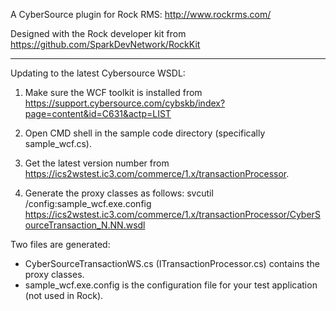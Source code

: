 A CyberSource plugin for Rock RMS: http://www.rockrms.com/

Designed with the Rock developer kit from https://github.com/SparkDevNetwork/RockKit

________________________________________________________________________

Updating to the latest Cybersource WSDL:
1. Make sure the WCF toolkit is installed from https://support.cybersource.com/cybskb/index?page=content&id=C631&actp=LIST

2. Open CMD shell in the sample code directory (specifically sample_wcf.cs).

3. Get the latest version number from https://ics2wstest.ic3.com/commerce/1.x/transactionProcessor.

4. Generate the proxy classes as follows:
svcutil /config:sample_wcf.exe.config  https://ics2wstest.ic3.com/commerce/1.x/transactionProcessor/CyberSourceTransaction_N.NN.wsdl

Two files are generated:
* CyberSourceTransactionWS.cs (ITransactionProcessor.cs) contains the proxy classes.
* sample_wcf.exe.config is the configuration file for your test application (not used in Rock).
